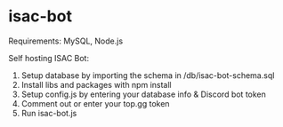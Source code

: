 # isac-bot

Requirements: MySQL, Node.js

Self hosting ISAC Bot:

1. Setup database by importing the schema in /db/isac-bot-schema.sql
2. Install libs and packages with npm install
3. Setup config.js by entering your database info & Discord bot token
4. Comment out or enter your top.gg token
5. Run isac-bot.js
